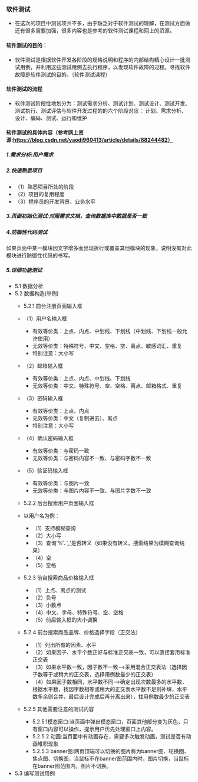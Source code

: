 ### 软件测试
* 在这次的项目中测试项并不多，由于缺乏对于软件测试的理解，在测试方面做还有很多需要加强，很多内容也是参考的软件测试课程和网上的资源。
#### 软件测试的目的：
* 软件测试是根据软件开发各阶段的规格说明和程序的内部结构精心设计一批测试用例，并利用这些测试用例去执行程序，以发现软件故障的过程。寻找软件故障是软件测试的目的。（软件测试课程）

#### 软件测试的流程
* 软件测试阶段性地划分为：测试需求分析、测试计划、测试设计、测试开发、测试执行、测试评估与软件开发过程的的六个阶段对应： 计划、需求分析、
设计、编码、测试、运行和维护

#### 软件测试的具体内容（参考网上资源:https://blog.csdn.net/yaodi960413/article/details/88244482）
##### 1.需求分析:用户需求
##### 2.快速熟悉项目
* （1）熟悉项目所处的阶段
* （2）项目的复用程度
* （3）程序员的开发背景、业务水平
##### 3.页面初始化测试:对照需求文档，查询数据库中数据是否一致
##### 4.防御性代码测试
如果页面中某一模块因文字增多而出现折行或覆盖其他模块的现象，说明没有对此模块进行防御性代码的书写。
##### 5.详细功能测试
* 5.1 数据分析
* 5.2 数据构造(举例)
   * 5.2.1 前台注册页面输入框
   * （1）用户名输入框
	 *	有效等价类：上点、内点、中划线、下划线（中划线、下划线一般允许使用）
	 *	无效等价类：特殊符号、中文、空格、空、离点、敏感词汇、重复
	 *	特别注意：大小写
	 
   * （2）邮箱输入框
	 *	有效等价类：上点、内点、中划线、下划线
	 *	无效等价类：中文、特殊符号、空、空格、离点、邮箱格式、重复
   * （3）密码输入框
	 *	有效等价类：上点、内点
	 *	无效等价类：中文（复制进去）、离点
	 *	特别注意：大小写
   * （4）确认密码输入框
	 *	有效等价类：与密码一致
	 *	无效等价类：与密码内容不一致、与密码字数不一致
   * （5）验证码输入框
	 *	有效等价类：与图片一致
	 *	无效等价类：与图片内容不一致、与图片字数不一致
   * 5.2.2 后台搜索用户页面输入框
   * 以用户名为例：
	 *	（1）支持模糊查询
	 *	（2）大小写
	 *	（3）查询’%’、’_’是否转义（如果没有转义，搜索结果为模糊查询结果）
	 *	（4）空
	 *	（5）空格
   * 5.2.3 前台搜索商品价格输入框
	 *	（1）上点、离点的测试
	 *	（2）负号
	 *	（3）小数点
	 *	（4）中文、字母、特殊符号、空、空格
	 *	（5）前后输入框的大小调换
   * 5.2.4 前台搜索商品品牌、价格选择字段（正交法）
	 *	（1）列出所有的因素、水平
	 *	（2）如果因子、水平个数正好与标准正交表一致，可以直接套用标准正交表
	 *	（3）如果水平数一致，因子数不一致—–>采用混合正交表法（选择因子数等于或稍大的正交表，选择用例数最少的正交表）
	 *	（4）如果因子数相同，水平数不同—->确定出现次数最多的水平数，根据水平数，找因字数相等或稍大的正交表水平数不足则补填，水平数多余则合并，最后设计完成后再分离出来），找用例数最少的正交表
   * 5.2.5 其他需要注意的测试内容
	 *	5.2.5.1模态窗口:当页面中弹出模态窗口，页面其他部分变为灰色，只有窗口内容可以操作，提示用户优先处理窗口上内容。
	 *	5.2.5.2 动画:当页面中有动画存在，需要多次触发动画，测试是否有动画堆积现象
	 *	5.2.5.3 banner图:网页顶端可以切换的图片称为banner图、轮换图、焦点图、切换图，当鼠标不在banner图范围内时，图片切换，当鼠标在banner图范围内，图片不切换。
* 5.3 编写测试用例
